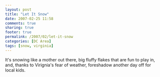 ```yaml
---
layout: post
title: "Let It Snow"
date: 2007-02-25 11:58
comments: true
sharing: true
footer: true
permalink: /2007/02/let-it-snow
categories: [DC Area]
tags: [snow, virginia]
---
```

It's snowing like a mother out there, big fluffy flakes that are fun to play in, and, thanks to Virignia's fear of weather, foreshadow another day off for local kids.
